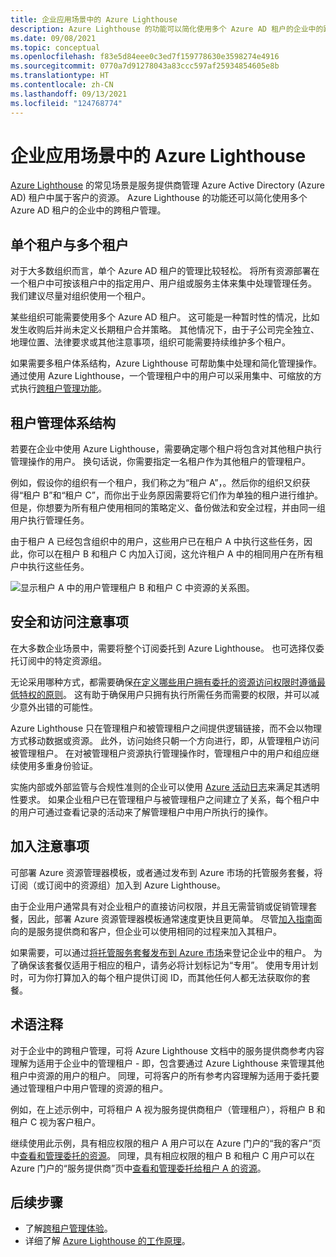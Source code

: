 ```yaml
---
title: 企业应用场景中的 Azure Lighthouse
description: Azure Lighthouse 的功能可以简化使用多个 Azure AD 租户的企业中的跨租户管理。
ms.date: 09/08/2021
ms.topic: conceptual
ms.openlocfilehash: f83e5d84eee0c3ed7f159778630e3598274e4916
ms.sourcegitcommit: 0770a7d91278043a83ccc597af25934854605e8b
ms.translationtype: HT
ms.contentlocale: zh-CN
ms.lasthandoff: 09/13/2021
ms.locfileid: "124768774"
---
```

# <a name="azure-lighthouse-in-enterprise-scenarios"></a>企业应用场景中的 Azure Lighthouse

[Azure Lighthouse](../overview.md) 的常见场景是服务提供商管理 Azure Active Directory (Azure AD) 租户中属于客户的资源。 Azure Lighthouse 的功能还可以简化使用多个 Azure AD 租户的企业中的跨租户管理。

## <a name="single-vs-multiple-tenants"></a>单个租户与多个租户

对于大多数组织而言，单个 Azure AD 租户的管理比较轻松。 将所有资源部署在一个租户中可按该租户中的指定用户、用户组或服务主体来集中处理管理任务。 我们建议尽量对组织使用一个租户。

某些组织可能需要使用多个 Azure AD 租户。 这可能是一种暂时性的情况，比如发生收购后并尚未定义长期租户合并策略。 其他情况下，由于子公司完全独立、地理位置、法律要求或其他注意事项，组织可能需要持续维护多个租户。

如果需要多租户体系结构，Azure Lighthouse 可帮助集中处理和简化管理操作。 通过使用 Azure Lighthouse，一个管理租户中的用户可以采用集中、可缩放的方式执行[跨租户管理功能](cross-tenant-management-experience.md)。

## <a name="tenant-management-architecture"></a>租户管理体系结构

若要在企业中使用 Azure Lighthouse，需要确定哪个租户将包含对其他租户执行管理操作的用户。 换句话说，你需要指定一名租户作为其他租户的管理租户。

例如，假设你的组织有一个租户，我们称之为“租户 A”，。然后你的组织又织获得“租户 B”和“租户 C”，而你出于业务原因需要将它们作为单独的租户进行维护。 但是，你想要为所有租户使用相同的策略定义、备份做法和安全过程，并由同一组用户执行管理任务。

由于租户 A 已经包含组织中的用户，这些用户已在租户 A 中执行这些任务，因此，你可以在租户 B 和租户 C 内加入订阅，这允许租户 A 中的相同用户在所有租户中执行这些任务。

![显示租户 A 中的用户管理租户 B 和租户 C 中资源的关系图。](../media/enterprise-azure-lighthouse.jpg)

## <a name="security-and-access-considerations"></a>安全和访问注意事项

在大多数企业场景中，需要将整个订阅委托到 Azure Lighthouse。 也可选择仅委托订阅中的特定资源组。

无论采用哪种方式，都需要确保[在定义哪些用户拥有委托的资源访问权限时遵循最低特权的原则](recommended-security-practices.md#assign-permissions-to-groups-using-the-principle-of-least-privilege)。 这有助于确保用户只拥有执行所需任务而需要的权限，并可以减少意外出错的可能性。

Azure Lighthouse 只在管理租户和被管理租户之间提供逻辑链接，而不会以物理方式移动数据或资源。 此外，访问始终只朝一个方向进行，即，从管理租户访问被管理租户。 在对被管理租户资源执行管理操作时，管理租户中的用户和组应继续使用多重身份验证。

实施内部或外部监管与合规性准则的企业可以使用 [Azure 活动日志](../../azure-monitor/essentials/platform-logs-overview.md)来满足其透明性要求。 如果企业租户已在管理租户与被管理租户之间建立了关系，每个租户中的用户可通过查看记录的活动来了解管理租户中用户所执行的操作。

## <a name="onboarding-considerations"></a>加入注意事项

可部署 Azure 资源管理器模板，或者通过发布到 Azure 市场的托管服务套餐，将订阅（或订阅中的资源组）加入到 Azure Lighthouse。

由于企业用户通常具有对企业租户的直接访问权限，并且无需营销或促销管理套餐，因此，部署 Azure 资源管理器模板通常速度更快且更简单。 尽管[加入指南](../how-to/onboard-customer.md)面向的是服务提供商和客户，但企业可以使用相同的过程来加入其租户。

如果需要，可以通过[将托管服务套餐发布到 Azure 市场](../how-to/publish-managed-services-offers.md)来登记企业中的租户。 为了确保该套餐仅适用于相应的租户，请务必将计划标记为“专用”。 使用专用计划时，可为你打算加入的每个租户提供订阅 ID，而其他任何人都无法获取你的套餐。

## <a name="terminology-notes"></a>术语注释

对于企业中的跨租户管理，可将 Azure Lighthouse 文档中的服务提供商参考内容理解为适用于企业中的管理租户 - 即，包含要通过 Azure Lighthouse 来管理其他租户中资源的用户的租户。 同理，可将客户的所有参考内容理解为适用于委托要通过管理租户中用户管理的资源的租户。

例如，在上述示例中，可将租户 A 视为服务提供商租户（管理租户），将租户 B 和租户 C 视为客户租户。

继续使用此示例，具有相应权限的租户 A 用户可以在 Azure 门户的“我的客户”页中[查看和管理委托的资源](../how-to/view-manage-customers.md)。 同理，具有相应权限的租户 B 和租户 C 用户可以在 Azure 门户的“服务提供商”页中[查看和管理委托给租户 A 的资源](../how-to/view-manage-service-providers.md)。

## <a name="next-steps"></a>后续步骤

- 了解[跨租户管理体验](cross-tenant-management-experience.md)。
- 详细了解 [Azure Lighthouse 的工作原理](architecture.md)。
